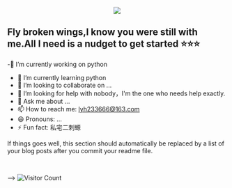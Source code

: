 <p align="center">
<img src="https://capsule-render.vercel.app/api?type=waving&color=timeGradient&height=300&&section=header&text={Hi!I'm olddove}&fontSize=90&fontAlign=50&fontAlignY=30&desc={a lazy NCU freshman}&descAlign=50&descSize=30&descAlignY=60&animation=twinkling" />
</p>

## Fly broken wings,I know you were still with me.All I need is a nudget to get started ⭐⭐⭐
  -🔭 I’m currently working on python
  - 🌱 I’m currently learning python
  - 👯 I’m looking to collaborate on ...
  - 🤔 I’m looking for help with nobody，I'm the one who needs help exactly.
  - 💬 Ask me about ...
  - 📫 How to reach me: lyh233666@163.com
  - 😄 Pronouns: ...
  - ⚡ Fun fact: 私宅二刺螈


<!--
**olddove-laoge/olddove-laoge** is a ✨ _special_ ✨ repository because its `README.md` (this file) appears on your GitHub profile.

Here are some ideas to get you started:

## My Skill Set  
<table><tr><td valign="top" width="33%">



</td><td valign="top" width="33%">



### Backend  
<div align="center">  
<a href="https://www.cplusplus.com/" target="_blank"><img style="margin: 10px" src="https://profilinator.rishav.dev/skills-assets/cplusplus-original.svg" alt="C++" height="50" /></a>  
<a href="https://www.linux.org/" target="_blank"><img style="margin: 10px" src="https://profilinator.rishav.dev/skills-assets/linux-original.svg" alt="Linux" height="50" /></a>  
<a href="https://www.python.org/" target="_blank"><img style="margin: 10px" src="https://profilinator.rishav.dev/skills-assets/python-original.svg" alt="Python" height="50" /></a>  
<a href="https://www.blender.org/" target="_blank"><img style="margin: 10px" src="https://profilinator.rishav.dev/skills-assets/blender_community_badge_white.svg" alt="Blender" height="50" /></a>  
</div>

</td><td valign="top" width="33%">



</td></tr></table>  

<br/>  


## Connect with me  
<div align="center">
<a href="https://github.com/olddove-laoge" target="_blank">
<img src=https://img.shields.io/badge/github-%2324292e.svg?&style=for-the-badge&logo=github&logoColor=white alt=github style="margin-bottom: 5px;" />
</a>
<a href="https://twitter.com/EthelInnes10218" target="_blank">
<img src=https://img.shields.io/badge/twitter-%2300acee.svg?&style=for-the-badge&logo=twitter&logoColor=white alt=twitter style="margin-bottom: 5px;" />
</a>  
</div>  
  

<br/>  


## Github Stats  
<div align="center"><img src="https://github-readme-stats.vercel.app/api?username=rishavanand&show_icons=true&count_private=true&hide_border=true" align="center" /></div>  

<br/>  


## Recent Blog Posts  
<!-- BLOG-POST-LIST:START -->  
If things goes well, this section should automatically be replaced by a list of your blog posts after you commit your readme file. 
<!-- BLOG-POST-LIST:END -->  

<br/>  


  
-->
![Visitor Count](https://profile-counter.glitch.me/olddove-laoge/count.svg)
